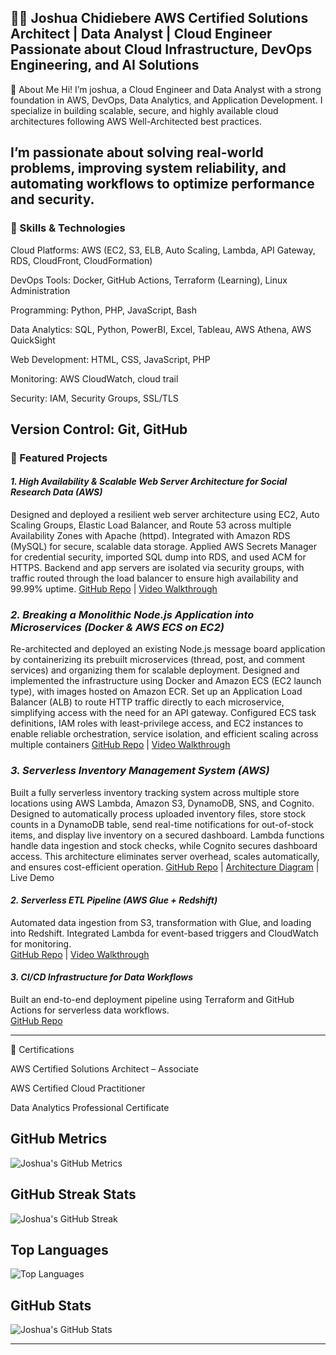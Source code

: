 🧑‍💻 Joshua Chidiebere
AWS Certified Solutions Architect | Data Analyst | Cloud Engineer
Passionate about Cloud Infrastructure, DevOps Engineering, and AI Solutions
---

📌 About Me
Hi! I’m joshua, a Cloud Engineer and Data Analyst with a strong foundation in AWS, DevOps, Data Analytics, and Application Development. I specialize in building scalable, secure, and highly available cloud architectures following AWS Well-Architected best practices.

I’m passionate about solving real-world problems, improving system reliability, and automating workflows to optimize performance and security.
---

### 🔧 Skills & Technologies

Cloud Platforms: AWS (EC2, S3, ELB, Auto Scaling, Lambda, API Gateway, RDS, CloudFront, CloudFormation)

DevOps Tools: Docker, GitHub Actions, Terraform (Learning), Linux Administration

Programming: Python, PHP, JavaScript, Bash

Data Analytics: SQL, Python, PowerBI, Excel, Tableau, AWS Athena, AWS QuickSight

Web Development: HTML, CSS, JavaScript, PHP

Monitoring: AWS CloudWatch, cloud trail

Security: IAM, Security Groups, SSL/TLS

Version Control: Git, GitHub
---

### 🚀 Featured Projects

#### *1. High Availability & Scalable Web Server Architecture for Social Research Data (AWS)*
Designed and deployed a resilient web server architecture using EC2, Auto Scaling Groups, Elastic Load Balancer, and Route 53 across multiple Availability Zones with Apache (httpd). Integrated with Amazon RDS (MySQL) for secure, scalable data storage. Applied AWS Secrets Manager for credential security, imported SQL dump into RDS, and used ACM for HTTPS. Backend and app servers are isolated via security groups, with traffic routed through the load balancer to ensure high availability and 99.99% uptime. 
[GitHub Repo](https://github.com/joshua3309/high-availability-scalable-web-server) | [Video Walkthrough](https://youtu.be/YOUR_VIDEO_ID)

### *2. Breaking a Monolithic Node.js Application into Microservices (Docker & AWS ECS on EC2)*
Re-architected and deployed an existing Node.js message board application by containerizing its prebuilt microservices (thread, post, and comment services) and organizing them for scalable deployment. Designed and implemented the infrastructure using Docker and Amazon ECS (EC2 launch type), with images hosted on Amazon ECR. Set up an Application Load Balancer (ALB) to route HTTP traffic directly to each microservice, simplifying access with the need for an API gateway. Configured ECS task definitions, IAM roles with least-privilege access, and EC2 instances to enable reliable orchestration, service isolation, and efficient scaling across multiple containers
[GitHub Repo](https://github.com/joshua3309/Breaking-a-Monolithic-Node.js-Application-into-Microservices-Docker-AWS-ECS-on-EC2-) | [Video Walkthrough](https://youtu.be/YOUR_VIDEO_ID)

### *3. Serverless Inventory Management System (AWS)*
Built a fully serverless inventory tracking system across multiple store locations using AWS Lambda, Amazon S3, DynamoDB, SNS, and Cognito. Designed to automatically process uploaded inventory files, store stock counts in a DynamoDB table, send real-time notifications for out-of-stock items, and display live inventory on a secured dashboard. Lambda functions handle data ingestion and stock checks, while Cognito secures dashboard access. This architecture eliminates server overhead, scales automatically, and ensures cost-efficient operation.
[GitHub Repo](https://github.com/joshua3309/Serverless-Inventory-Management-System-AWS-) | [Architecture Diagram](https://github.com/joshua3309/Serverless-Inventory-Management-System-AWS-/blob/main/archtectural_diagram.png) | Live Demo 

#### *2. Serverless ETL Pipeline (AWS Glue + Redshift)*
Automated data ingestion from S3, transformation with Glue, and loading into Redshift. Integrated Lambda for event-based triggers and CloudWatch for monitoring.  
[GitHub Repo](https://github.com/joshua3309/etl-serverless) | [Video Walkthrough](https://youtu.be/YOUR_VIDEO_ID)

#### *3. CI/CD Infrastructure for Data Workflows*
Built an end-to-end deployment pipeline using Terraform and GitHub Actions for serverless data workflows.  
[GitHub Repo](https://github.com/joshua3309/ci-cd-data-iac)

---

🏅 Certifications

AWS Certified Solutions Architect – Associate

AWS Certified Cloud Practitioner

Data Analytics Professional Certificate

## GitHub Metrics

![Joshua's GitHub Metrics](https://github-readme-metrics.vercel.app/api?username=joshua3309&show=reviews,discussions,repository_languages,stars&theme=tokyonight)

## GitHub Streak Stats

![Joshua's GitHub Streak](https://github-readme-streak-stats.herokuapp.com/?user=joshua3309&theme=tokyonight)

## Top Languages

![Top Languages](https://github-readme-stats.vercel.app/api/top-langs/?username=joshua3309&layout=compact&theme=tokyonight)

## GitHub Stats

![Joshua's GitHub Stats](https://github-readme-stats.vercel.app/api?username=joshua3309&show_icons=true&theme=tokyonight)

---
